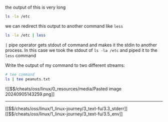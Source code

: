 the output of this is very long

``` bash
ls -la /etc
```

we can redirect this output to another command like `less`

``` bash
ls -la /etc | less
```

`|` pipe operator gets stdout of command and makes it the stdin to another process. 
In this case we took the stdout of `ls -la /etc` and piped it to the `less` command

Write the output of my command to two different streams:

``` bash
# tee command
ls | tee peanuts.txt
```

![[$$$/$cheats/$oss/$linux/0_resources/media/Pasted image 20240905143259.png]]

---
[[$$$/$cheats/$oss/$linux/1_linux-journey/3_text-fu/3.3_stderr]]
[[$$$/$cheats/$oss/$linux/1_linux-journey/3_text-fu/3.5_env]]